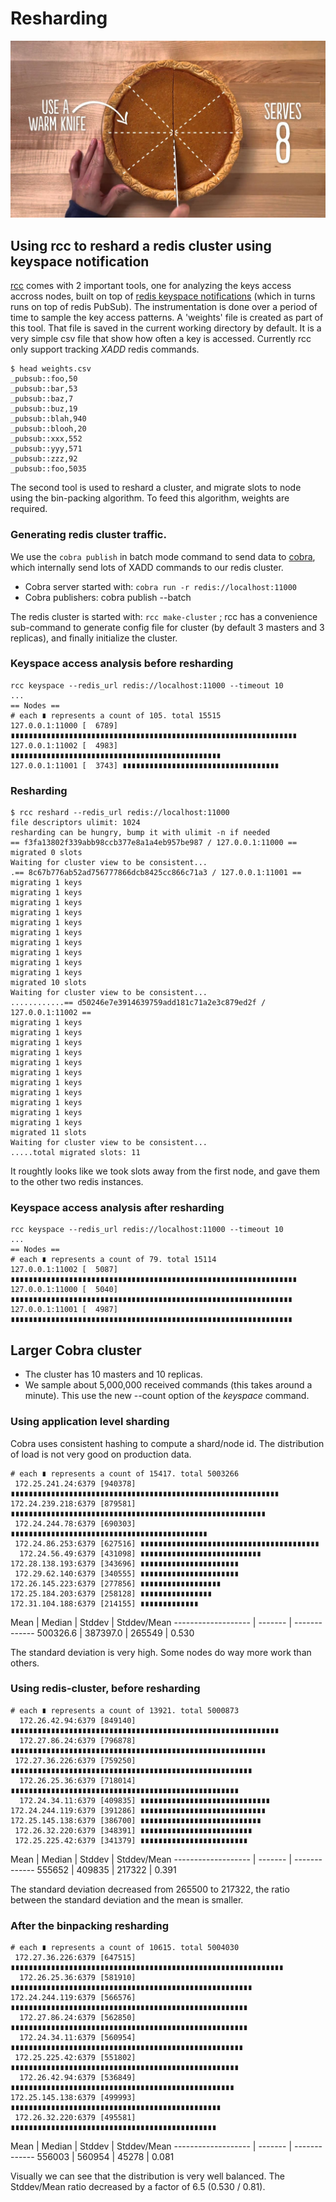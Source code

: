 # Resharding

![picture](pie.jpg)

## Using rcc to reshard a redis cluster using keyspace notification

[rcc](https://github.com/machinezone/rcc/) comes with 2 important tools, one for analyzing the keys access accross nodes, built on top of [redis keyspace notifications](https://redis.io/topics/notifications) (which in turns runs on top of redis PubSub). The instrumentation is done over a period of time to sample the key access patterns. A 'weights' file is created as part of this tool. That file is saved in the current working directory by default. It is a very simple csv file that show how often a key is accessed. Currently rcc only support tracking *XADD* redis commands.

```
$ head weights.csv
_pubsub::foo,50
_pubsub::bar,53
_pubsub::baz,7
_pubsub::buz,19
_pubsub::blah,940
_pubsub::blooh,20
_pubsub::xxx,552
_pubsub::yyy,571
_pubsub::zzz,92
_pubsub::foo,5035
```

The second tool is used to reshard a cluster, and migrate slots to node using the bin-packing algorithm. To feed this algorithm, weights are required.

### Generating redis cluster traffic.

We use the `cobra publish` in batch mode command to send data to [cobra](https://github.com/machinezone/rcc/), which internally send lots of XADD commands to our redis cluster.

* Cobra server started with: `cobra run -r redis://localhost:11000`
* Cobra publishers: cobra publish --batch

The redis cluster is started with: `rcc make-cluster` ; rcc has a convenience sub-command to generate config file for cluster (by default 3 masters and 3 replicas), and finally initialize the cluster.

### Keyspace access analysis before resharding

```
rcc keyspace --redis_url redis://localhost:11000 --timeout 10
...
== Nodes ==
# each ∎ represents a count of 105. total 15515
127.0.0.1:11000 [  6789] ∎∎∎∎∎∎∎∎∎∎∎∎∎∎∎∎∎∎∎∎∎∎∎∎∎∎∎∎∎∎∎∎∎∎∎∎∎∎∎∎∎∎∎∎∎∎∎∎∎∎∎∎∎∎∎∎∎∎∎∎∎∎∎∎
127.0.0.1:11002 [  4983] ∎∎∎∎∎∎∎∎∎∎∎∎∎∎∎∎∎∎∎∎∎∎∎∎∎∎∎∎∎∎∎∎∎∎∎∎∎∎∎∎∎∎∎∎∎∎∎
127.0.0.1:11001 [  3743] ∎∎∎∎∎∎∎∎∎∎∎∎∎∎∎∎∎∎∎∎∎∎∎∎∎∎∎∎∎∎∎∎∎∎∎
```

### Resharding

```
$ rcc reshard --redis_url redis://localhost:11000
file descriptors ulimit: 1024
resharding can be hungry, bump it with ulimit -n if needed
== f3fa13802f339abb98ccb377e8a1a4eb957be987 / 127.0.0.1:11000 ==
migrated 0 slots
Waiting for cluster view to be consistent...
.== 8c67b776ab52ad756777866dcb8425cc866c71a3 / 127.0.0.1:11001 ==
migrating 1 keys
migrating 1 keys
migrating 1 keys
migrating 1 keys
migrating 1 keys
migrating 1 keys
migrating 1 keys
migrating 1 keys
migrating 1 keys
migrating 1 keys
migrated 10 slots
Waiting for cluster view to be consistent...
............== d50246e7e3914639759add181c71a2e3c879ed2f / 127.0.0.1:11002 ==
migrating 1 keys
migrating 1 keys
migrating 1 keys
migrating 1 keys
migrating 1 keys
migrating 1 keys
migrating 1 keys
migrating 1 keys
migrating 1 keys
migrating 1 keys
migrating 1 keys
migrated 11 slots
Waiting for cluster view to be consistent...
.....total migrated slots: 11
```

It roughtly looks like we took slots away from the first node, and gave them to the other two redis instances.

### Keyspace access analysis after resharding

```
rcc keyspace --redis_url redis://localhost:11000 --timeout 10
...
== Nodes ==
# each ∎ represents a count of 79. total 15114
127.0.0.1:11002 [  5087] ∎∎∎∎∎∎∎∎∎∎∎∎∎∎∎∎∎∎∎∎∎∎∎∎∎∎∎∎∎∎∎∎∎∎∎∎∎∎∎∎∎∎∎∎∎∎∎∎∎∎∎∎∎∎∎∎∎∎∎∎∎∎∎∎
127.0.0.1:11000 [  5040] ∎∎∎∎∎∎∎∎∎∎∎∎∎∎∎∎∎∎∎∎∎∎∎∎∎∎∎∎∎∎∎∎∎∎∎∎∎∎∎∎∎∎∎∎∎∎∎∎∎∎∎∎∎∎∎∎∎∎∎∎∎∎∎
127.0.0.1:11001 [  4987] ∎∎∎∎∎∎∎∎∎∎∎∎∎∎∎∎∎∎∎∎∎∎∎∎∎∎∎∎∎∎∎∎∎∎∎∎∎∎∎∎∎∎∎∎∎∎∎∎∎∎∎∎∎∎∎∎∎∎∎∎∎∎∎
```

## Larger Cobra cluster

* The cluster has 10 masters and 10 replicas.
* We sample about 5,000,000 received commands (this takes around a minute). This use the new --count option of the *keyspace* command.

### Using application level sharding

Cobra uses consistent hashing to compute a shard/node id. The distribution of load is not very good on production data.

```
# each ∎ represents a count of 15417. total 5003266
 172.25.241.24:6379 [940378] ∎∎∎∎∎∎∎∎∎∎∎∎∎∎∎∎∎∎∎∎∎∎∎∎∎∎∎∎∎∎∎∎∎∎∎∎∎∎∎∎∎∎∎∎∎∎∎∎∎∎∎∎∎∎∎∎∎∎∎∎
172.24.239.218:6379 [879581] ∎∎∎∎∎∎∎∎∎∎∎∎∎∎∎∎∎∎∎∎∎∎∎∎∎∎∎∎∎∎∎∎∎∎∎∎∎∎∎∎∎∎∎∎∎∎∎∎∎∎∎∎∎∎∎∎∎
 172.24.244.78:6379 [690303] ∎∎∎∎∎∎∎∎∎∎∎∎∎∎∎∎∎∎∎∎∎∎∎∎∎∎∎∎∎∎∎∎∎∎∎∎∎∎∎∎∎∎∎∎
 172.24.86.253:6379 [627516] ∎∎∎∎∎∎∎∎∎∎∎∎∎∎∎∎∎∎∎∎∎∎∎∎∎∎∎∎∎∎∎∎∎∎∎∎∎∎∎∎
  172.24.56.49:6379 [431098] ∎∎∎∎∎∎∎∎∎∎∎∎∎∎∎∎∎∎∎∎∎∎∎∎∎∎∎
172.28.138.193:6379 [343696] ∎∎∎∎∎∎∎∎∎∎∎∎∎∎∎∎∎∎∎∎∎∎
 172.29.62.140:6379 [340555] ∎∎∎∎∎∎∎∎∎∎∎∎∎∎∎∎∎∎∎∎∎∎
172.26.145.223:6379 [277856] ∎∎∎∎∎∎∎∎∎∎∎∎∎∎∎∎∎∎
172.25.184.203:6379 [258128] ∎∎∎∎∎∎∎∎∎∎∎∎∎∎∎∎
172.31.104.188:6379 [214155] ∎∎∎∎∎∎∎∎∎∎∎∎∎
```

Mean     | Median   | Stddev  | Stddev/Mean
------------------- | ------- | -------------
500326.6 | 387397.0 | 265549  | 0.530

The standard deviation is very high. Some nodes do way more work than others.

### Using redis-cluster, before resharding

```
# each ∎ represents a count of 13921. total 5000873
  172.26.42.94:6379 [849140] ∎∎∎∎∎∎∎∎∎∎∎∎∎∎∎∎∎∎∎∎∎∎∎∎∎∎∎∎∎∎∎∎∎∎∎∎∎∎∎∎∎∎∎∎∎∎∎∎∎∎∎∎∎∎∎∎∎∎∎∎
  172.27.86.24:6379 [796878] ∎∎∎∎∎∎∎∎∎∎∎∎∎∎∎∎∎∎∎∎∎∎∎∎∎∎∎∎∎∎∎∎∎∎∎∎∎∎∎∎∎∎∎∎∎∎∎∎∎∎∎∎∎∎∎∎∎
 172.27.36.226:6379 [759250] ∎∎∎∎∎∎∎∎∎∎∎∎∎∎∎∎∎∎∎∎∎∎∎∎∎∎∎∎∎∎∎∎∎∎∎∎∎∎∎∎∎∎∎∎∎∎∎∎∎∎∎∎∎∎
  172.26.25.36:6379 [718014] ∎∎∎∎∎∎∎∎∎∎∎∎∎∎∎∎∎∎∎∎∎∎∎∎∎∎∎∎∎∎∎∎∎∎∎∎∎∎∎∎∎∎∎∎∎∎∎∎∎∎∎
  172.24.34.11:6379 [409835] ∎∎∎∎∎∎∎∎∎∎∎∎∎∎∎∎∎∎∎∎∎∎∎∎∎∎∎∎∎
172.24.244.119:6379 [391286] ∎∎∎∎∎∎∎∎∎∎∎∎∎∎∎∎∎∎∎∎∎∎∎∎∎∎∎∎
172.25.145.138:6379 [386700] ∎∎∎∎∎∎∎∎∎∎∎∎∎∎∎∎∎∎∎∎∎∎∎∎∎∎∎
 172.26.32.220:6379 [348391] ∎∎∎∎∎∎∎∎∎∎∎∎∎∎∎∎∎∎∎∎∎∎∎∎∎
 172.25.225.42:6379 [341379] ∎∎∎∎∎∎∎∎∎∎∎∎∎∎∎∎∎∎∎∎∎∎∎∎
```

Mean     | Median   | Stddev | Stddev/Mean
------------------- | ------- | -------------
555652   | 409835   | 217322  | 0.391

The standard deviation decreased from 265500 to 217322, the ratio between the standard deviation and the mean is smaller.

### After the binpacking resharding

```
# each ∎ represents a count of 10615. total 5004030
 172.27.36.226:6379 [647515] ∎∎∎∎∎∎∎∎∎∎∎∎∎∎∎∎∎∎∎∎∎∎∎∎∎∎∎∎∎∎∎∎∎∎∎∎∎∎∎∎∎∎∎∎∎∎∎∎∎∎∎∎∎∎∎∎∎∎∎∎∎
  172.26.25.36:6379 [581910] ∎∎∎∎∎∎∎∎∎∎∎∎∎∎∎∎∎∎∎∎∎∎∎∎∎∎∎∎∎∎∎∎∎∎∎∎∎∎∎∎∎∎∎∎∎∎∎∎∎∎∎∎∎∎
172.24.244.119:6379 [566576] ∎∎∎∎∎∎∎∎∎∎∎∎∎∎∎∎∎∎∎∎∎∎∎∎∎∎∎∎∎∎∎∎∎∎∎∎∎∎∎∎∎∎∎∎∎∎∎∎∎∎∎∎∎
  172.27.86.24:6379 [562850] ∎∎∎∎∎∎∎∎∎∎∎∎∎∎∎∎∎∎∎∎∎∎∎∎∎∎∎∎∎∎∎∎∎∎∎∎∎∎∎∎∎∎∎∎∎∎∎∎∎∎∎∎∎
  172.24.34.11:6379 [560954] ∎∎∎∎∎∎∎∎∎∎∎∎∎∎∎∎∎∎∎∎∎∎∎∎∎∎∎∎∎∎∎∎∎∎∎∎∎∎∎∎∎∎∎∎∎∎∎∎∎∎∎∎
 172.25.225.42:6379 [551802] ∎∎∎∎∎∎∎∎∎∎∎∎∎∎∎∎∎∎∎∎∎∎∎∎∎∎∎∎∎∎∎∎∎∎∎∎∎∎∎∎∎∎∎∎∎∎∎∎∎∎∎
  172.26.42.94:6379 [536849] ∎∎∎∎∎∎∎∎∎∎∎∎∎∎∎∎∎∎∎∎∎∎∎∎∎∎∎∎∎∎∎∎∎∎∎∎∎∎∎∎∎∎∎∎∎∎∎∎∎∎
172.25.145.138:6379 [499993] ∎∎∎∎∎∎∎∎∎∎∎∎∎∎∎∎∎∎∎∎∎∎∎∎∎∎∎∎∎∎∎∎∎∎∎∎∎∎∎∎∎∎∎∎∎∎∎
 172.26.32.220:6379 [495581] ∎∎∎∎∎∎∎∎∎∎∎∎∎∎∎∎∎∎∎∎∎∎∎∎∎∎∎∎∎∎∎∎∎∎∎∎∎∎∎∎∎∎∎∎∎∎
```

Mean     | Median   | Stddev  | Stddev/Mean
------------------- | ------- | -------------
556003   | 560954   | 45278   | 0.081

Visually we can see that the distribution is very well balanced. The Stddev/Mean ratio decreased by a factor of 6.5 (0.530 / 0.81).
